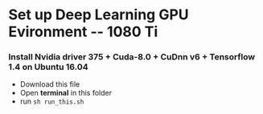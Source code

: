 
# Set up Deep Learning GPU Evironment -- 1080 Ti
### Install Nvidia driver 375 + Cuda-8.0 + CuDnn v6 + Tensorflow 1.4 on Ubuntu 16.04 

- Download this file
- Open **terminal** in this folder
- run `sh run_this.sh`




